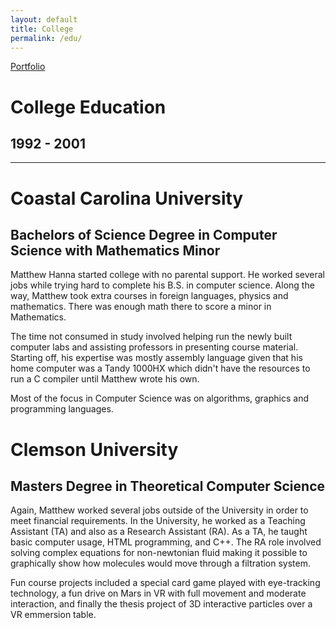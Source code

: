 ```yaml
---
layout: default
title: College
permalink: /edu/
---
```

<a class="github-fork-ribbon no-tufte-underline" href="../index.html" title="Portfolio">Portfolio</a>
# College Education
## 1992 - 2001
<hr class="hr-plain">

# Coastal Carolina University
## Bachelors of Science Degree in Computer Science with Mathematics Minor

Matthew Hanna started college with no parental support. He worked several jobs while trying hard to complete his B.S. in computer science. Along the way, Matthew took extra courses in foreign languages, physics and mathematics. There was enough math there to score a minor in Mathematics.

The time not consumed in study involved helping run the newly built computer labs and assisting professors in presenting course material. Starting off, his expertise was mostly assembly language given that his home computer was a Tandy 1000HX which didn't have the resources to run a C compiler until Matthew wrote his own.

Most of the focus in Computer Science was on algorithms, graphics and programming languages.

# Clemson University
## Masters Degree in Theoretical Computer Science

Again, Matthew worked several jobs outside of the University in order to meet financial requirements. In the University, he worked as a Teaching Assistant (TA) and also as a Research Assistant (RA). As a TA, he taught basic computer usage, HTML programming, and C++. The RA role involved solving complex equations for non-newtonian fluid making it possible to graphically show how molecules would move through a filtration system.

Fun course projects included a special card game played with eye-tracking technology, a fun drive on Mars in VR with full movement and moderate interaction, and finally the thesis project of 3D interactive particles over a VR emmersion table.